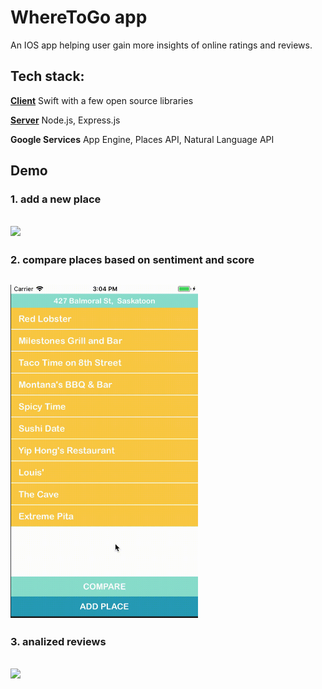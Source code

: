 # WhereToGo app
An IOS app helping user gain more insights of online ratings and reviews. 
## Tech stack: 
**[Client](/ios)** Swift with a few open source libraries

**[Server](/server)** Node.js, Express.js

**Google Services** App Engine, Places API, Natural Language API

## Demo

### 1. add a new place
## <img src="/GIFs/1-add-place.gif" width="300">
### 2. compare places based on sentiment and score
## <img src="/GIFs/2-compare.gif" width="300">
### 3. analized reviews
## <img src="/GIFs/3-reviews.gif" width="300">




